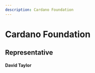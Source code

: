 ```yaml
---
description: Cardano Foundation
---
```


# Cardano Foundation

## Representative

#### David Taylor 

